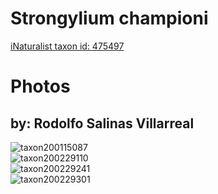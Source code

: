 
Strongylium championi
=====================
  
[iNaturalist taxon id: 475497](https://www.inaturalist.org/taxa/475497)
# Photos

## by: Rodolfo Salinas Villarreal
  
![taxon200115087](https://inaturalist-open-data.s3.amazonaws.com/photos/214355097/medium.jpeg)  
![taxon200229110](https://inaturalist-open-data.s3.amazonaws.com/photos/214478485/medium.jpg)  
![taxon200229241](https://inaturalist-open-data.s3.amazonaws.com/photos/214478636/medium.jpg)  
![taxon200229301](https://inaturalist-open-data.s3.amazonaws.com/photos/214478718/medium.jpg)